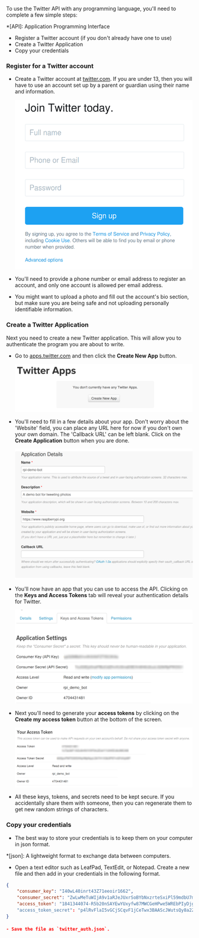 To use the Twitter API with any programming language, you'll need to complete a few simple steps:

*[API]: Application Programming Interface

  - Register a Twitter account (if you don't already have one to use)
  - Create a Twitter Application
  - Copy your credentials
  
### Register for a Twitter account

- Create a Twitter account at [twitter.com](https://twitter.com). If you are under 13, then you will have to use an account set up by a parent or guardian using their name and information.

    ![Create Twitter account](images/signup.png)

- You'll need to provide a phone number or email address to register an account, and only one account is allowed per email address.

- You might want to upload a photo and fill out the account's bio section, but make sure you are being safe and not uploading personally identifiable information.

### Create a Twitter Application

Next you need to create a new Twitter application. This will allow you to authenticate the program you are about to write.

- Go to [apps.twitter.com](https://apps.twitter.com) and then click the **Create New App** button.

	![Create New App](images/new-app.png)
	
- You'll need to fill in a few details about your app. Don't worry about the 'Website' field, you can place any URL here for now if you don't own your own domain. The 'Callback URL' can be left blank. Click on the **Create Application** button when you are done.

	![App Details](images/app-details.png)
	
- You'll now have an app that you can use to access the API. Clicking on the **Keys and Access Tokens** tab will reveal your authentication details for Twitter.

	![Authentication](images/auth.png)
	
- Next you'll need to generate your **access tokens** by clicking on the **Create my access token** button at the bottom of the screen.

	![Authentication2](images/auth2.png)
	
- All these keys, tokens, and secrets need to be kept secure. If you accidentally share them with someone, then you can regenerate them to get new random strings of characters.

### Copy your credentials

- The best way to store your credentials is to keep them on your computer in json format.

*[json]: A lightweight format to exchange data between computers.

- Open a text editor such as LeafPad, TextEdit, or Notepad. Create a new file and then add in your credentials in the following format.

~~~json
{
    "consumer_key": "I40wL40inrt43Z71eeoir1662",
    "consumer_secret": "ZwLwMeTuWIjA9v1aRJeJUxrSoBYbNxzrteSxiPl59mdbU7mS0b",
    "access_token": "1841344074-R5b20nSAYEwYUxyfw87MWCGeHPwe5WREbPIyDjg"
    "access_token_secret": "p4lRvFlaI5vGCjSCqvF1jCeTwx3BAAScJWutsQy8a2ZOFP"
}

- Save the file as `twitter_auth.json`.
